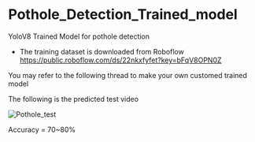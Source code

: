 # Pothole_Detection_Trained_model
YoloV8 Trained Model for pothole detection

* The training dataset is downloaded from Roboflow
  https://public.roboflow.com/ds/22nkxfyfet?key=bFqV8OPN0Z

You may refer to the following thread to make your own customed trained model

The following is the predicted test video 

![Pothole_test](https://github.com/mostsayed93/Pothole_Detection_Trained_model/assets/128764216/a87cab61-48fe-4682-82fd-fe1a8a44ab23)


Accuracy = 70~80%
